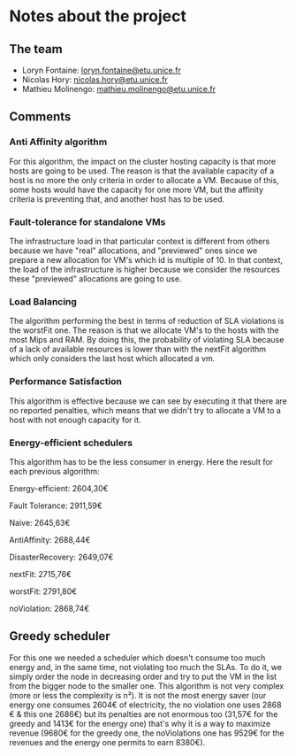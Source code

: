 # Notes about the project

## The team

- Loryn Fontaine: loryn.fontaine@etu.unice.fr
- Nicolas Hory: nicolas.hory@etu.unice.fr
- Mathieu Molinengo: mathieu.molinengo@etu.unice.fr

## Comments

### Anti Affinity algorithm
For this  algorithm, the impact on the cluster hosting capacity is that more hosts are going to be used. 
The reason is that the available capacity of a host is no more the only criteria in order to allocate a VM.
Because of this, some hosts would have the capacity for one more VM, but the affinity criteria is preventing
that, and another host has to be used.

### Fault-tolerance for standalone VMs
The infrastructure load in that particular context is different from others because we have "real" allocations,
and "previewed" ones since we prepare a new allocation for VM's which id is multiple of 10. In that context,
the load of the infrastructure is higher because we consider the resources these "previewed" allocations are
going to use.


### Load Balancing
The algorithm performing the best in terms of reduction of SLA violations is the worstFit one. The reason is 
that we allocate VM's to the hosts with the most Mips and RAM. By doing this, the probability of violating
SLA because of a lack of available resources is lower than with the nextFit algorithm which only considers
the last host which allocated a vm.

### Performance Satisfaction
This algorithm is effective because we can see by executing it that there are no reported penalties, which
means that we didn't try to allocate a VM to a host with not enough capacity for it.

### Energy-efficient schedulers
This algorithm has to be the less consumer in energy. Here the result for each previous algorithm:

Energy-efficient: 2604,30€

Fault Tolerance: 2911,59€

Naive: 2645,63€

AntiAffinity: 2688,44€

DisasterRecovery: 2649,07€

nextFit: 2715,76€

worstFit: 2791,80€

noViolation: 2868,74€

## Greedy scheduler

For this one we needed a scheduler which doesn't consume too much energy and, in the same time, not violating too much the SLAs.
To do it, we simply order the node in decreasing order and try to put the VM in the list from the bigger node to the
smaller one. This algorithm is not very complex (more or less the complexity is n²). It is not the most energy saver 
(our energy one consumes 2604€ of electricity, the no violation one uses 2868 € & this one 2686€) but its penalties are not enormous too (31,57€ for the greedy and 
1413€ for the energy one) that's why it is a way to maximize revenue (9680€ for the greedy one, the noViolations one has 9529€ for the revenues and the energy one permits to earn 8380€).